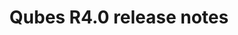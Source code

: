 ---
lang: en
layout: doc
permalink: /doc/releases/4.0/release-notes/
redirect_to: https://qubes-doc-rst.readthedocs.io/en/latest/developer/releases/4_0/release-notes.html
ref: 23
title: Qubes R4.0 release notes
---